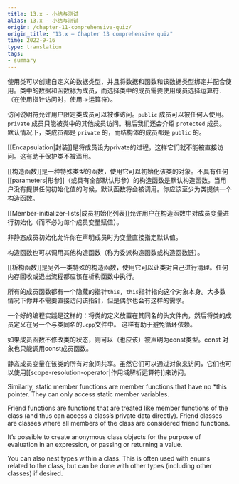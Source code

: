 ```yaml
---
title: 13.x - 小结与测试
alias: 13.x - 小结与测试
origin: /chapter-11-comprehensive-quiz/
origin_title: "13.x — Chapter 13 comprehensive quiz"
time: 2022-9-16
type: translation
tags:
- summary
---
```


使用类可以创建自定义的数据类型，并且将数据和函数和该数据类型绑定并配合使用。类中的数据和函数称为成员，而选择类中的成员需要使用成员选择运算符`.`（在使用指针访问时，使用`->`运算符）。

访问说明符允许用户限定类成员可以被谁访问。`public` 成员可以被任何人使用。`private` 成员只能被类中的其他成员访问。稍后我们还会介绍 `protected` 成员。默认情况下，类成员都是 `private` 的，而结构体的成员都是 `public` 的。

[[Encapsulation|封装]]是将成员设为private的过程，这样它们就不能被直接访问。这有助于保护类不被滥用。

[[构造函数]]是一种特殊类型的函数，使用它可以初始化该类的对象。不具有任何[[parameters|形参]]（或具有全部默认形参）的构造函数是默认构造函数。当用户没有提供任何初始化值的时候，默认函数将会被调用。你应该至少为类提供一个构造函数。

[[Member-initializer-lists|成员初始化列表]]允许用户在构造函数中对成员变量进行初始化（而不必为每个成员变量赋值）。

非静态成员初始化允许你在声明成员时为变量直接指定默认值。

构造函数也可以调用其他构造函数（称为委派构造函数或构造函数链）。

[[析构函数]]是另外一类特殊的构造函数，使用它可以让类对自己进行清理。任何内存回收或退出流程都应该在析构函数中执行。

所有的成员函数都有一个隐藏的指针`this`，`this`指针指向这个对象本身。大多数情况下你并不需要直接访问该指针，但是偶尔也会有这样的需求。

一个好的编程实践是这样的：将类的定义放置在其同名的头文件内，然后将类的成员定义在另一个与类同名的`.cpp`文件中。 这样有助于避免循环依赖。

如果成员函数不修改类的状态，则可以（也应该）被声明为const类型。const 对象也只能调用const成员函数。

静态成员变量在该类的所有对象间共享。虽然它们可以通过对象来访问，它们也可以使用[[scope-resolution-operator|作用域解析运算符]]来访问。

Similarly, static member functions are member functions that have no *this pointer. They can only access static member variables.

Friend functions are functions that are treated like member functions of the class (and thus can access a class’s private data directly). Friend classes are classes where all members of the class are considered friend functions.

It’s possible to create anonymous class objects for the purpose of evaluation in an expression, or passing or returning a value.

You can also nest types within a class. This is often used with enums related to the class, but can be done with other types (including other classes) if desired.